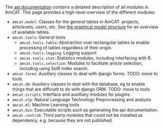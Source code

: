 The [api documentation](http://amcat.vu.nl/api/) contains a detailed description of all modules in AmCAT. This page provides a high-level overview of the different modules:

  * `amcat.model`: Classes for the general tables in AmCAT: projects, articlesets, users, etc. See [the graphical model structure](http://amcat.vu.nl/api/model_amcat_trunk.html) for an overview of available tables.
  * `amcat.tools`: General tools
    * `amcat.tools.table`: Abstraction over rectangular tables to enable processing of tables regardless of their origin.
    * `amcat.tools.logging`: Logging support
    * `amcat.tools.stat`: Statistics modules, including interfacing with R.
    * `amcat.tools.selection`: Modules to facilitate article selection, including using SolR index search.
  * `amcat.forms`: Auxillary classes to deal with django forms. TODO: move to tools
  * `amcat.db`: Auxillary classes to deal with the database, eg to enable things that are difficutlt to do with django ORM. TODO: move to tools
  * `amcat.scripts`: Interface and auxilliary modules for plugins.
  * `amcat.nlp`: Natural Language Technology Preprocessing and analysis
  * `amcat.ml`:  Machine Learning tools
  * `amcat.bin`: Executable scripts such as generating the api documentation.
  * `amcat.contrib`:  Third party modules that could not be installed as dependency, e.g. because they are not published.
